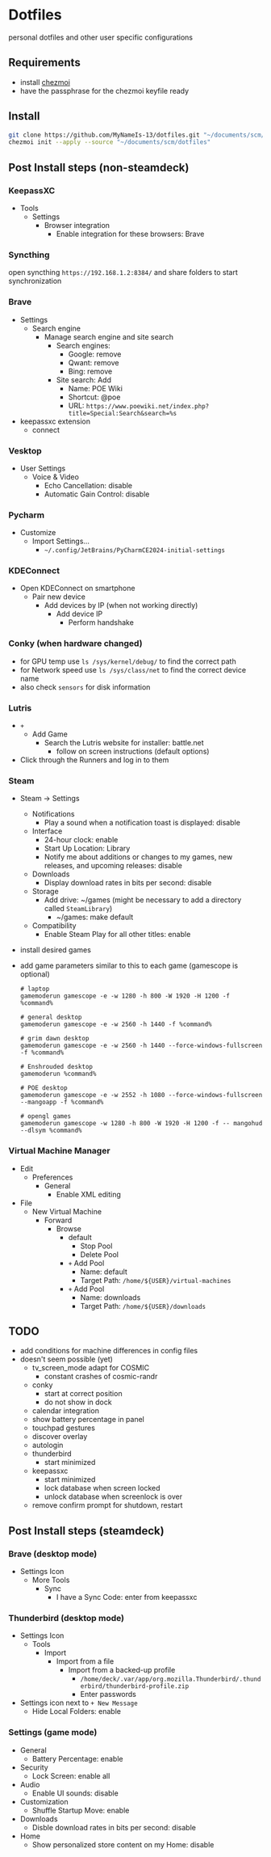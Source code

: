# Dotfiles

personal dotfiles and other user specific configurations

## Requirements

- install [chezmoi](https://www.chezmoi.io/)
- have the passphrase for the chezmoi keyfile ready

## Install

```bash
git clone https://github.com/MyNameIs-13/dotfiles.git "~/documents/scm/dotfiles"
chezmoi init --apply --source "~/documents/scm/dotfiles"
```

## Post Install steps (non-steamdeck)

### KeepassXC

- Tools
  - Settings
    - Browser integration
      - Enable integration for these browsers: Brave

### Syncthing

open syncthing `https://192.168.1.2:8384/` and share folders to start synchronization

### Brave

- Settings
  - Search engine
    - Manage search engine and site search
      - Search engines:
        - Google: remove
        - Qwant: remove
        - Bing: remove
      - Site search: Add
        - Name: POE Wiki
        - Shortcut: @poe
        - URL: `https://www.poewiki.net/index.php?title=Special:Search&search=%s`
- keepassxc extension
  - connect

### Vesktop

- User Settings
  - Voice & Video
    - Echo Cancellation: disable
    - Automatic Gain Control: disable

### Pycharm

- Customize
  - Import Settings...
    - `~/.config/JetBrains/PyCharmCE2024-initial-settings`

### KDEConnect

- Open KDEConnect on smartphone
  - Pair new device
    - Add devices by IP (when not working directly)
      - Add device IP
        - Perform handshake

### Conky (when hardware changed)

- for GPU temp use `ls /sys/kernel/debug/` to find the correct path
- for Network speed use `ls /sys/class/net` to find the correct device name
- also check `sensors` for disk information

### Lutris

- `+`
  - Add Game
    - Search the Lutris website for installer: battle.net
      - follow on screen instructions (default options)
- Click through the Runners and log in to them

### Steam

- Steam -> Settings
  - Notifications
    - Play a sound when a notification toast is displayed: disable
  - Interface
    - 24-hour clock: enable
    - Start Up Location: Library
    - Notify me about additions or changes to my games, new releases, and upcoming releases: disable
  - Downloads
    - Display download rates in bits per second: disable
  - Storage
    - Add drive: ~/games (might be necessary to add a directory called `SteamLibrary`)
      - ~/games: make default
  - Compatibility
    - Enable Steam Play for all other titles: enable

- install desired games
- add game parameters similar to this to each game (gamescope is optional)

    ```text
    # laptop
    gamemoderun gamescope -e -w 1280 -h 800 -W 1920 -H 1200 -f %command%

    # general desktop
    gamemoderun gamescope -e -w 2560 -h 1440 -f %command%

    # grim dawn desktop
    gamemoderun gamescope -e -w 2560 -h 1440 --force-windows-fullscreen -f %command%

    # Enshrouded desktop
    gamemoderun %command%

    # POE desktop
    gamemoderun gamescope -e -w 2552 -h 1080 --force-windows-fullscreen --mangoapp -f %command%

    # opengl games
    gamemoderun gamescope -w 1280 -h 800 -W 1920 -H 1200 -f -- mangohud --dlsym %command%
    ```

### Virtual Machine Manager

- Edit
  - Preferences
    - General
      - Enable XML editing
- File
  - New Virtual Machine
    - Forward
      - Browse
        - default
          - Stop Pool
          - Delete Pool
        - `+` Add Pool
          - Name: default
          - Target Path: `/home/${USER}/virtual-machines`
        - `+` Add Pool
          - Name: downloads
          - Target Path: `/home/${USER}/downloads`

## TODO

- add conditions for machine differences in config files
- doesn't seem possible (yet)
  - tv_screen_mode adapt for COSMIC
    - constant crashes of cosmic-randr
  - conky
    - start at correct position
    - do not show in dock
  - calendar integration
  - show battery percentage in panel
  - touchpad gestures
  - discover overlay
  - autologin
  - thunderbird
    - start minimized
  - keepassxc
    - start minimized
    - lock database when screen locked
    - unlock database when screenlock is over
  - remove confirm prompt for shutdown, restart

## Post Install steps (steamdeck)

### Brave (desktop mode)

- Settings Icon
  - More Tools
    - Sync
      - I have a Sync Code: enter from keepassxc

### Thunderbird (desktop mode)

- Settings Icon
  - Tools
    - Import
      - Import from a file
        - Import from a backed-up profile
          - `/home/deck/.var/app/org.mozilla.Thunderbird/.thunderbird/thunderbird-profile.zip`
          - Enter passwords
- Settings icon next to `+ New Message`
  - Hide Local Folders: enable

### Settings (game mode)

- General
  - Battery Percentage: enable
- Security
  - Lock Screen: enable all
- Audio
  - Enable UI sounds: disable
- Customization
  - Shuffle Startup Move: enable
- Downloads
  - Disble download rates in bits per second: disable
- Home
  - Show personalized store content on my Home: disable

